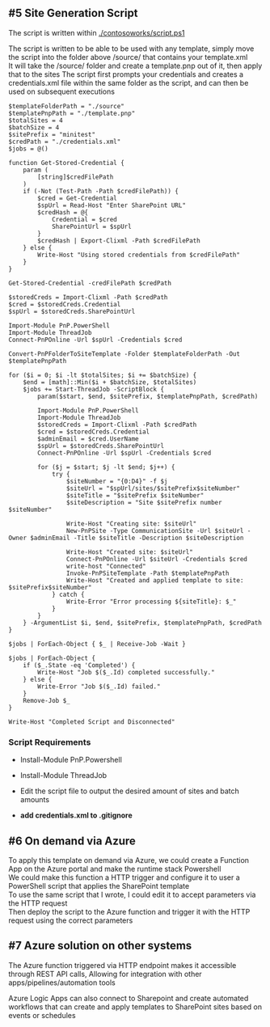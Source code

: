 ## #5 Site Generation Script

The script is written within [./contosoworks/script.ps1](.contosoworks)

The script is written to be able to be used with any template, simply move the script into the folder above /source/ that contains your template.xml  
It will take the /source/ folder and create a template.pnp out of it, then apply that to the sites
The script first prompts your credentials and creates a credentials.xml file within the same folder as the script, and can then be used on subsequent executions  

```
$templateFolderPath = "./source"
$templatePnpPath = "./template.pnp"
$totalSites = 4
$batchSize = 4
$sitePrefix = "minitest"
$credPath = "./credentials.xml"
$jobs = @()

function Get-Stored-Credential {
    param (
        [string]$credFilePath
    )
    if (-Not (Test-Path -Path $credFilePath)) {
        $cred = Get-Credential
        $spUrl = Read-Host "Enter SharePoint URL"
        $credHash = @{
            Credential = $cred
            SharePointUrl = $spUrl
        }
        $credHash | Export-Clixml -Path $credFilePath
    } else {
        Write-Host "Using stored credentials from $credFilePath"
    }
}

Get-Stored-Credential -credFilePath $credPath

$storedCreds = Import-Clixml -Path $credPath
$cred = $storedCreds.Credential
$spUrl = $storedCreds.SharePointUrl

Import-Module PnP.PowerShell
Import-Module ThreadJob
Connect-PnPOnline -Url $spUrl -Credentials $cred

Convert-PnPFolderToSiteTemplate -Folder $templateFolderPath -Out $templatePnpPath

for ($i = 0; $i -lt $totalSites; $i += $batchSize) {
    $end = [math]::Min($i + $batchSize, $totalSites)
    $jobs += Start-ThreadJob -ScriptBlock {
        param($start, $end, $sitePrefix, $templatePnpPath, $credPath)

        Import-Module PnP.PowerShell
        Import-Module ThreadJob
        $storedCreds = Import-Clixml -Path $credPath
        $cred = $storedCreds.Credential
        $adminEmail = $cred.UserName
        $spUrl = $storedCreds.SharePointUrl
        Connect-PnPOnline -Url $spUrl -Credentials $cred

        for ($j = $start; $j -lt $end; $j++) {
            try {
                $siteNumber = "{0:D4}" -f $j
                $siteUrl = "$spUrl/sites/$sitePrefix$siteNumber"
                $siteTitle = "$sitePrefix $siteNumber"
                $siteDescription = "Site $sitePrefix number $siteNumber"

                Write-Host "Creating site: $siteUrl"
                New-PnPSite -Type CommunicationSite -Url $siteUrl -Owner $adminEmail -Title $siteTitle -Description $siteDescription

                Write-Host "Created site: $siteUrl"
                Connect-PnPOnline -Url $siteUrl -Credentials $cred
                write-host "Connected"
                Invoke-PnPSiteTemplate -Path $templatePnpPath
                Write-Host "Created and applied template to site: $sitePrefix$siteNumber"
            } catch {
                Write-Error "Error processing ${siteTitle}: $_"
            }
        }
    } -ArgumentList $i, $end, $sitePrefix, $templatePnpPath, $credPath
}

$jobs | ForEach-Object { $_ | Receive-Job -Wait }

$jobs | ForEach-Object {
    if ($_.State -eq 'Completed') {
        Write-Host "Job $($_.Id) completed successfully."
    } else {
        Write-Error "Job $($_.Id) failed."
    }
    Remove-Job $_
}

Write-Host "Completed Script and Disconnected"
```

### Script Requirements

- Install-Module PnP.Powershell
- Install-Module ThreadJob

- Edit the script file to output the desired amount of sites and batch amounts
- **add credentials.xml to .gitignore**

## #6 On demand via Azure

To apply this template on demand via Azure, we could create a Function App on the Azure portal and make the runtime stack Powershell  
We could make this function a HTTP trigger and configure it to user a PowerShell script that applies the SharePoint template  
To use the same script that I wrote, I could edit it to accept parameters via the HTTP request  
Then deploy the script to the Azure function and trigger it with the HTTP request using the correct parameters

## #7 Azure solution on other systems

The Azure function triggered via HTTP endpoint makes it accessible through REST API calls, Allowing for integration with other apps/pipelines/automation tools

Azure Logic Apps can also connect to Sharepoint and create automated workflows that can create and apply templates to SharePoint sites based on events or schedules
